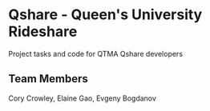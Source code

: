 # Qshare - Queen's University Rideshare
Project tasks and code for QTMA Qshare developers

## Team Members
Cory Crowley,
Elaine Gao,
Evgeny Bogdanov
